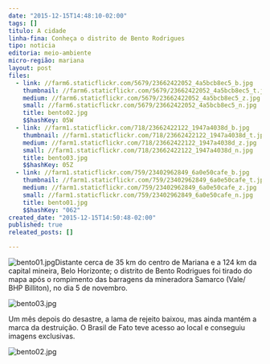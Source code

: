 ```yaml
---
date: "2015-12-15T14:48:10-02:00"
tags: []
titulo: A cidade
linha-fina: Conheça o distrito de Bento Rodrigues
tipo: noticia
editoria: meio-ambiente
micro-região: mariana
layout: post
files:
  - link: //farm6.staticflickr.com/5679/23662422052_4a5bcb8ec5_b.jpg
    thumbnail: //farm6.staticflickr.com/5679/23662422052_4a5bcb8ec5_t.jpg
    medium: //farm6.staticflickr.com/5679/23662422052_4a5bcb8ec5_z.jpg
    small: //farm6.staticflickr.com/5679/23662422052_4a5bcb8ec5_n.jpg
    title: bento02.jpg
    $$hashKey: 05W
  - link: //farm1.staticflickr.com/718/23662422122_1947a4038d_b.jpg
    thumbnail: //farm1.staticflickr.com/718/23662422122_1947a4038d_t.jpg
    medium: //farm1.staticflickr.com/718/23662422122_1947a4038d_z.jpg
    small: //farm1.staticflickr.com/718/23662422122_1947a4038d_n.jpg
    title: bento03.jpg
    $$hashKey: 05Z
  - link: //farm1.staticflickr.com/759/23402962849_6a0e50cafe_b.jpg
    thumbnail: //farm1.staticflickr.com/759/23402962849_6a0e50cafe_t.jpg
    medium: //farm1.staticflickr.com/759/23402962849_6a0e50cafe_z.jpg
    small: //farm1.staticflickr.com/759/23402962849_6a0e50cafe_n.jpg
    title: bento01.jpg
    $$hashKey: "062"
created_date: "2015-12-15T14:50:48-02:00"
published: true
releated_posts: []

---
```

<p><img alt="bento01.jpg" src="//farm1.staticflickr.com/759/23402962849_6a0e50cafe_b.jpg" />Distante cerca de 35 km do centro de Mariana e a 124 km da capital mineira, Belo Horizonte; o distrito de Bento Rodrigues foi tirado do mapa ap&oacute;s o rompimento das barragens da mineradora Samarco (Vale/ BHP Billiton), no dia 5 de novembro.</p>

<p><img alt="bento03.jpg" src="//farm1.staticflickr.com/718/23662422122_1947a4038d_b.jpg" /></p>

<p>Um m&ecirc;s depois do desastre, a lama de rejeito baixou, mas ainda mant&eacute;m a marca da destrui&ccedil;&atilde;o. O Brasil de Fato teve acesso ao local e conseguiu imagens exclusivas.</p>

<p><img alt="bento02.jpg" src="//farm6.staticflickr.com/5679/23662422052_4a5bcb8ec5_b.jpg" /></p>

